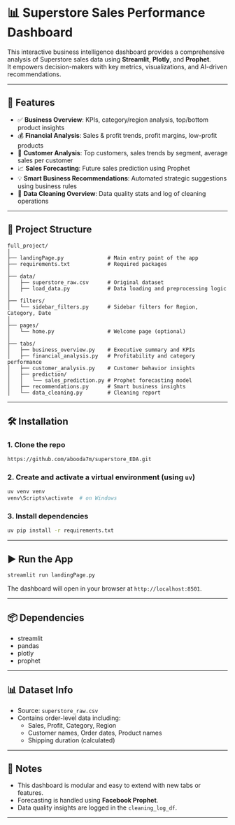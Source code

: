 # 📊 Superstore Sales Performance Dashboard

This interactive business intelligence dashboard provides a comprehensive analysis of Superstore sales data using **Streamlit**, **Plotly**, and **Prophet**.  
It empowers decision-makers with key metrics, visualizations, and AI-driven recommendations.

---

## 🚀 Features

- ✅ **Business Overview**: KPIs, category/region analysis, top/bottom product insights  
- 💰 **Financial Analysis**: Sales & profit trends, profit margins, low-profit products  
- 👥 **Customer Analysis**: Top customers, sales trends by segment, average sales per customer  
- 📈 **Sales Forecasting**: Future sales prediction using Prophet  
- 💡 **Smart Business Recommendations**: Automated strategic suggestions using business rules  
- 🧹 **Data Cleaning Overview**: Data quality stats and log of cleaning operations

---

## 🧱 Project Structure

```
full_project/
│
├── landingPage.py              # Main entry point of the app
├── requirements.txt            # Required packages
│
├── data/
│   ├── superstore_raw.csv      # Original dataset
│   ├── load_data.py            # Data loading and preprocessing logic
│
├── filters/
│   └── sidebar_filters.py      # Sidebar filters for Region, Category, Date
│
├── pages/
│   └── home.py                 # Welcome page (optional)
│
├── tabs/
│   ├── business_overview.py    # Executive summary and KPIs
│   ├── financial_analysis.py   # Profitability and category performance
│   ├── customer_analysis.py    # Customer behavior insights
│   ├── prediction/
│   │   └── sales_prediction.py # Prophet forecasting model
│   ├── recommendations.py      # Smart business insights
│   └── data_cleaning.py        # Cleaning report
```

---

## 🛠️ Installation

### 1. Clone the repo

```bash
https://github.com/abooda7m/superstore_EDA.git
```

### 2. Create and activate a virtual environment (using `uv`)

```bash
uv venv venv
venv\Scripts\activate  # on Windows
```

### 3. Install dependencies

```bash
uv pip install -r requirements.txt
```

---

## ▶️ Run the App

```bash
streamlit run landingPage.py
```

The dashboard will open in your browser at `http://localhost:8501`.

---

## 📦 Dependencies

- streamlit
- pandas
- plotly
- prophet

---

## 📊 Dataset Info

- Source: `superstore_raw.csv`  
- Contains order-level data including:
  - Sales, Profit, Category, Region
  - Customer names, Order dates, Product names
  - Shipping duration (calculated)

---

## 📍 Notes

- This dashboard is modular and easy to extend with new tabs or features.
- Forecasting is handled using **Facebook Prophet**.
- Data quality insights are logged in the `cleaning_log_df`.

---


